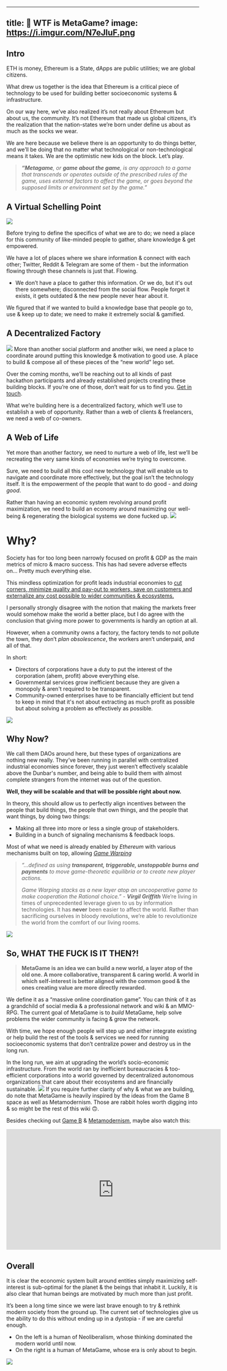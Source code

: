 
---
title: 🤨 WTF is MetaGame?
image: https://i.imgur.com/N7eJluF.png
---
## Intro
ETH is money, Ethereum is a State, dApps are public utilities; we are global citizens.

What drew us together is the idea that Ethereum is a critical piece of technology to be used for building better socioeconomic systems & infrastructure.

On our way here, we’ve also realized it’s not really about Ethereum but about us, the community. It’s not Ethereum that made us global citizens, it’s the realization that the nation-states we’re born under define us about as much as the socks we wear.

We are here because we believe there is an opportunity to do things better, and we’ll be doing that no matter what technological or non-technological means it takes. We are the optimistic new kids on the block. Let’s play.

> _**“Metagame**, or **game about the game**, is any approach to a game that transcends or operates outside of the prescribed rules of the game, uses external factors to affect the game, or goes beyond the supposed limits or environment set by the game.”_

## A Virtual Schelling Point
![](https://i.imgur.com/N7eJluF.png)

Before trying to define the specifics of what we are to do; we need a place for this community of like-minded people to gather, share knowledge & get empowered.

We have a lot of places where we share information & connect with each other; Twitter, Reddit & Telegram are some of them - but the information flowing through these channels is just that. Flowing.

-   We don’t have a place to gather this information. Or we do, but it's out there somewhere; disconnected from the social flow. People forget it exists, it gets outdated & the new people never hear about it.

We figured that if we wanted to build a knowledge base that people go to, use & keep up to date; we need to make it extremely social & gamified.

## A Decentralized Factory
![](https://i.imgur.com/pDo1FjF.png)
More than another social platform and another wiki, we need a place to coordinate around putting this knowledge & motivation to good use. A place to build & compose all of these pieces of the “new world” lego set.

Over the coming months, we’ll be reaching out to all kinds of past hackathon participants and already established projects creating these building blocks.
If you’re one of those, don’t wait for us to find you. [Get in touch](https://discord.gg/UnHwnzY).

What we’re building here is a decentralized factory, which we’ll use to establish a web of opportunity. Rather than a web of clients & freelancers, we need a web of co-owners.

## A Web of Life

Yet more than another factory, we need to nurture a web of life, lest we’ll be recreating the very same kinds of economies we’re trying to overcome.

Sure, we need to build all this cool new technology that will enable us to navigate and coordinate more effectively, but the goal isn’t the technology itself. It is the empowerment of the people that want to do good - and *doing good*.

Rather than having an economic system revolving around profit maximization, we need to build an economy around maximizing our well-being & regenerating the biological systems we done fucked up.
![](https://cdn.substack.com/image/fetch/w_1456,c_limit,f_auto,q_auto:good,fl_progressive:steep/https%3A%2F%2Fbucketeer-e05bbc84-baa3-437e-9518-adb32be77984.s3.amazonaws.com%2Fpublic%2Fimages%2F579aee41-9083-41da-9cb6-17a4ac8afb27_1315x1196.png)
# Why?

Society has for too long been narrowly focused on profit & GDP as the main metrics of micro & macro success. This has had severe adverse effects on… Pretty much everything else.

This mindless optimization for profit leads industrial economies to [cut corners, minimize quality and pay-out to workers, save on customers and externalize any cost possible to wider communities & ecosystems.](https://slatestarcodex.com/2014/07/30/meditations-on-moloch/)

I personally strongly disagree with the notion that making the markets freer would somehow make the world a better place, but I do agree with the conclusion that giving more power to governments is hardly an option at all.

However, when a community owns a factory, the factory tends to not pollute the town, they don’t _plan obsolescence_, the workers aren’t underpaid, and all of that.

In short:

-   Directors of corporations have a duty to put the interest of the corporation (ahem, profit) above everything else.
-   Governmental services grow inefficient because they are given a monopoly & aren't required to be transparent.
-   Community-owned enterprises have to be financially efficient but tend to keep in mind that it's not about extracting as much profit as possible but about solving a problem as effectively as possible.

![](https://cdn.substack.com/image/fetch/w_1456,c_limit,f_auto,q_auto:good,fl_lossy/https%3A%2F%2Fbucketeer-e05bbc84-baa3-437e-9518-adb32be77984.s3.amazonaws.com%2Fpublic%2Fimages%2F748ab91a-70e1-4697-9a1f-0649f635f24f_468x236.gif)
## Why Now?

We call them DAOs around here, but these types of organizations are nothing new really. They’ve been running in parallel with centralized industrial economies since forever, they just weren’t effectively scalable above the Dunbar's number, and being able to build them with almost complete strangers from the internet was out of the question.

**Well, they will be scalable and that will be possible right about now.**

In theory, this should allow us to perfectly align incentives between the people that build things, the people that own things, and the people that want things, by doing two things:

-   Making all three into more or less a single group of stakeholders.
-   Building in a bunch of signaling mechanisms & feedback loops.


Most of what we need is already enabled by _Ethereum_ with various mechanisms built on top, allowing _[Game Warping](https://medium.com/@virgilgr/ethereum-is-game-changing-technology-literally-d67e01a01cf8)_

> _“…defined as using **transparent, triggerable, unstoppable burns and payments** to move game-theoretic equilibria or to create new player actions._
>
> _Game Warping stacks as a new layer atop an uncooperative game to make cooperation the Rational choice.” - **Virgil Griffith**_
We’re living in times of unprecedented leverage given to us by information technologies. It has **never** been easier to affect the world. Rather than sacrificing ourselves in bloody revolutions, we’re able to revolutionize the world from the comfort of our living rooms.

![](https://i.imgur.com/BsIOufs.png)

## So, WHAT THE FUCK IS IT THEN?!

> **MetaGame is an idea we can build a new world, a layer atop of the old one.
> A more collaborative, transparent & caring world. A world in which self-interest is better aligned with the common good & the ones creating value are more directly rewarded.**

We define it as a “massive online coordination game”. You can think of it as a grandchild of social media & a professional network and wiki & an MMO-RPG. The current goal of MetaGame is to *build* MetaGame, help solve problems the wider community is facing & grow the network.

With time, we hope enough people will step up and either integrate existing or help build the rest of the tools & services we need for running socioeconomic systems that don’t centralize power and destroy us in the long run.

In the long run, we aim at upgrading the world’s socio-economic infrastructure. From the world ran by inefficient bureaucracies & too-efficient corporations into a world governed by decentralized autonomous organizations that care about their ecosystems and are financially sustainable.
![](https://cdn.substack.com/image/fetch/w_1456,c_limit,f_auto,q_auto:good,fl_progressive:steep/https%3A%2F%2Fbucketeer-e05bbc84-baa3-437e-9518-adb32be77984.s3.amazonaws.com%2Fpublic%2Fimages%2Fce458e96-8337-443d-8a3e-874c63fef86b_1200x630.png)
If you require further clarity of why & what we are building, do note that MetaGame is heavily inspired by the ideas from the Game B space as well as Metamodernism. Those are rabbit holes worth digging into & so might be the rest of this wiki 🙃.

Besides checking out [Game B](https://www.gameb.wiki/index.php?title=Game_B) & [Metamodernism](https://boingboing.net/2022/05/22/the-metamodernism-of-hanzi-freinacht.html), maybe also watch this:
<iframe width="560" height="315" src="https://www.youtube.com/embed/WVEP0zAK-xQ" title="YouTube video player" frameborder="0" allow="accelerometer; autoplay; clipboard-write; encrypted-media; gyroscope; picture-in-picture" allowfullscreen></iframe>

## Overall

It is clear the economic system built around entities simply maximizing self-interest is sub-optimal for the planet & the beings that inhabit it. Luckily, it is also clear that human beings are motivated by much more than just profit.

It’s been a long time since we were last brave enough to try & rethink modern society from the ground up. The current set of technologies give us the ability to do this without ending up in a dystopia - if we are careful enough.

-   On the left is a human of Neoliberalism, whose thinking dominated the modern world until now.
-   On the right is a human of MetaGame, whose era is only about to begin.

![](https://cdn.substack.com/image/fetch/w_1456,c_limit,f_auto,q_auto:good,fl_progressive:steep/https%3A%2F%2Fbucketeer-e05bbc84-baa3-437e-9518-adb32be77984.s3.amazonaws.com%2Fpublic%2Fimages%2F0fbc4fff-d05a-406d-897e-84d308039adc_1272x715.png)
